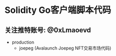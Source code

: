 # Solidity Go客户端脚本代码
## 关注推特账号: @0xLmaoevd

- production
    - joepeg (Avalaunch Joepeg NFT交易市场代码)

